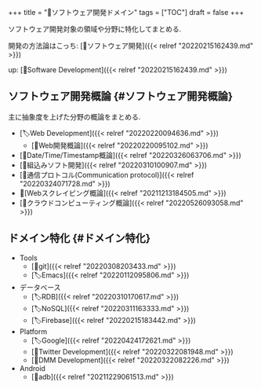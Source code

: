 +++
title = "📂ソフトウェア開発ドメイン"
tags = ["TOC"]
draft = false
+++

ソフトウェア開発対象の領域や分野に特化してまとめる.

開発の方法論はこっち: [📂ソフトウェア開発]({{< relref "20220215162439.md" >}})

up: [📂Software Development]({{< relref "20220215162439.md" >}})


## ソフトウェア開発概論 {#ソフトウェア開発概論}

主に抽象度を上げた分野の概論をまとめる.

-   [🏷Web Development]({{< relref "20220220094636.md" >}})
    -   [📝Web開発概論]({{< relref "20220220095102.md" >}})
-   [📝Date/Time/Timestamp概論]({{< relref "20220326063706.md" >}})
-   [📝組込みソフト開発]({{< relref "20220310100907.md" >}})
-   [📝通信プロトコル(Communication protocol)]({{< relref "20220324071728.md" >}})
-   📝[Webスクレイピング概論]({{< relref "20211213184505.md" >}})
-   [📝クラウドコンピューティング概論]({{< relref "20220526093058.md" >}})


## ドメイン特化 {#ドメイン特化}

-   Tools
    -   [📝git]({{< relref "20220308203433.md" >}})
    -   [🏷Emacs]({{< relref "20220112095806.md" >}})
-   データベース
    -   [🏷RDB]({{< relref "20220310170617.md" >}})
    -   [🏷NoSQL]({{< relref "20220311163333.md" >}})
    -   [🏷Firebase]({{< relref "20220215183442.md" >}})
-   Platform
    -   [🏷Google]({{< relref "20220424172621.md" >}})
    -   [📂Twitter Development]({{< relref "20220322081948.md" >}})
    -   [📝DMM Development]({{< relref "20220322082226.md" >}})
-   Android
    -   [📝adb]({{< relref "20211229061513.md" >}})

